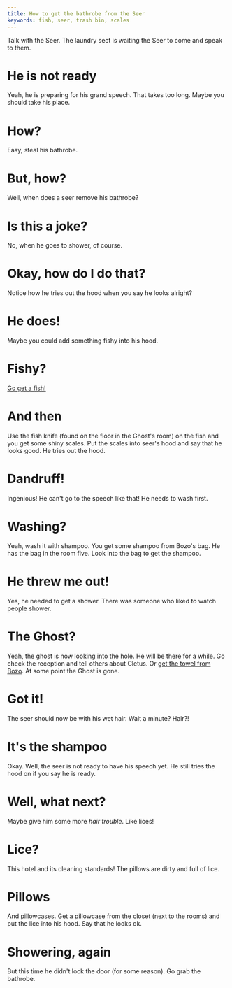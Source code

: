 ```yaml
---
title: How to get the bathrobe from the Seer
keywords: fish, seer, trash bin, scales
---
```


Talk with the Seer. The laundry sect is waiting the Seer to come and speak to them.

# He is not ready
Yeah, he is preparing for his grand speech. That takes too long. Maybe you should take his place.

# How?
Easy, steal his bathrobe.

# But, how?
Well, when does a seer remove his bathrobe?

# Is this a joke?
No, when he goes to shower, of course.

# Okay, how do I do that?
Notice how he tries out the hood when you say he looks alright?

# He does!
Maybe you could add something fishy into his hood.

# Fishy?
[Go get a fish!](12-fish.md)

# And then
Use the fish knife (found on the floor in the Ghost's room) on the fish and you get some shiny scales. Put the scales into seer's hood and say that he looks good. He tries out the hood.

# Dandruff!
Ingenious! He can't go to the speech like that! He needs to wash first.

# Washing?
Yeah, wash it with shampoo. You get some shampoo from Bozo's bag. He has the bag in the room five. Look into the bag to get the shampoo.

# He threw me out!
Yes, he needed to get a shower. There was someone who liked to watch people shower.

# The Ghost?
Yeah, the ghost is now looking into the hole. He will be there for a while. Go check the reception and tell others about Cletus. Or [get the towel from Bozo](03-bozo/). At some point the Ghost is gone.

# Got it!
The seer should now be with his wet hair. Wait a minute? Hair?!

# It's the shampoo
Okay. Well, the seer is not ready to have his speech yet. He still tries the hood on if you say he is ready.

# Well, what next?
Maybe give him some more *hair trouble*. Like lices!

# Lice?
This hotel and its cleaning standards! The pillows are dirty and full of lice.

# Pillows
And pillowcases. Get a pillowcase from the closet (next to the rooms) and put the lice into his hood. Say that he looks ok.

# Showering, again
But this time he didn't lock the door (for some reason). Go grab the bathrobe.